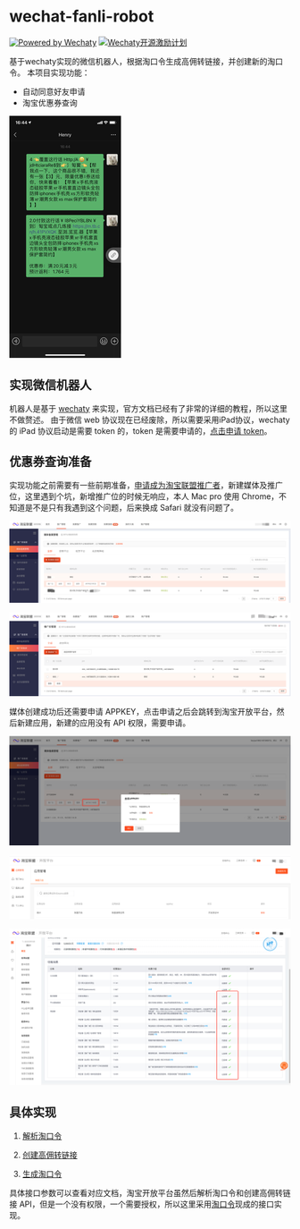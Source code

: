 # wechat-fanli-robot
[![Powered by Wechaty](https://img.shields.io/badge/Powered%20By-Wechaty-green.svg)](https://github.com/chatie/wechaty)
[![Wechaty开源激励计划](https://img.shields.io/badge/Wechaty-开源激励计划-green.svg)](https://github.com/juzibot/Welcome/wiki/Everything-about-Wechaty)

基于wechaty实现的微信机器人，根据淘口令生成高佣转链接，并创建新的淘口令。
本项目实现功能：
- 自动同意好友申请
- 淘宝优惠券查询

![](docs/images/weixin.png)

## 实现微信机器人

机器人是基于 [wechaty](https://wechaty.js.org/v/zh/quick-start) 来实现，官方文档已经有了非常的详细的教程，所以这里不做赘述。
由于微信 web 协议现在已经废除，所以需要采用iPad协议，wechaty 的 iPad 协议启动是需要 token 的，token 是需要申请的，[点击申请 token](https://github.com/juzibot/Welcome/wiki/Everything-about-Wechaty)。

## 优惠券查询准备

实现功能之前需要有一些前期准备，[申请成为淘宝联盟推广者](https://mos.m.taobao.com/union/pub/site/help?spm=a219t.11817172.0.d8067a02d.55c56a15rIqGt3)，新建媒体及推广位，这里遇到个坑，新增推广位的时候无响应，本人 Mac pro 使用 Chrome，不知道是不是只有我遇到这个问题，后来换成 Safari 就没有问题了。

![](docs/images/meiti.png)

![](docs/images/tuiguang.png)

媒体创建成功后还需要申请 APPKEY，点击申请之后会跳转到淘宝开放平台，然后新建应用，新建的应用没有 API 权限，需要申请。

![](docs/images/appkey.png)

![](docs/images/yingyong.png)

![](docs/images/detail.png)

## 具体实现

1. [解析淘口令](https://www.taokouling.com/api/tkljm/)

2. [创建高佣转链接](https://www.taokouling.com/api/gyjk/)

3. [生成淘口令](https://open.taobao.com/api.htm?docId=31127&docType=2&scopeId=11655)

具体接口参数可以查看对应文档，淘宝开放平台虽然后解析淘口令和创建高佣转链接 API，但是一个没有权限，一个需要授权，所以这里采用[淘口令](https://www.taokouling.com/)现成的接口实现。
